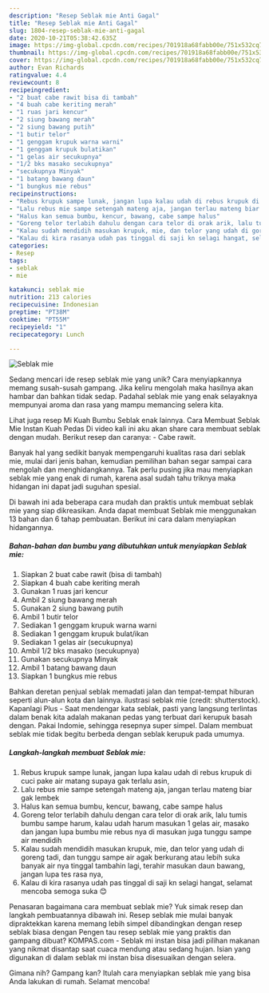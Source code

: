 ```yaml
---
description: "Resep Seblak mie Anti Gagal"
title: "Resep Seblak mie Anti Gagal"
slug: 1804-resep-seblak-mie-anti-gagal
date: 2020-10-21T05:38:42.635Z
image: https://img-global.cpcdn.com/recipes/701918a68fabb00e/751x532cq70/seblak-mie-foto-resep-utama.jpg
thumbnail: https://img-global.cpcdn.com/recipes/701918a68fabb00e/751x532cq70/seblak-mie-foto-resep-utama.jpg
cover: https://img-global.cpcdn.com/recipes/701918a68fabb00e/751x532cq70/seblak-mie-foto-resep-utama.jpg
author: Evan Richards
ratingvalue: 4.4
reviewcount: 8
recipeingredient:
- "2 buat cabe rawit bisa di tambah"
- "4 buah cabe keriting merah"
- "1 ruas jari kencur"
- "2 siung bawang merah"
- "2 siung bawang putih"
- "1 butir telor"
- "1 genggam krupuk warna warni"
- "1 genggam krupuk bulatikan"
- "1 gelas air secukupnya"
- "1/2 bks masako secukupnya"
- "secukupnya Minyak"
- "1 batang bawang daun"
- "1 bungkus mie rebus"
recipeinstructions:
- "Rebus krupuk sampe lunak, jangan lupa kalau udah di rebus krupuk di cuci pake air matang supaya gak terlalu asin,"
- "Lalu rebus mie sampe setengah mateng aja, jangan terlau mateng biar gak lembek"
- "Halus kan semua bumbu, kencur, bawang, cabe sampe halus"
- "Goreng telor terlabih dahulu dengan cara telor di orak arik, lalu tumis bumbu sampe harum, kalau udah harum masukan 1 gelas air, masako dan jangan lupa bumbu mie rebus nya di masukan juga tunggu sampe air mendidih"
- "Kalau sudah mendidih masukan krupuk, mie, dan telor yang udah di goreng tadi, dan tunggu sampe air agak berkurang atau lebih suka banyak air nya tinggal tambahin lagi, terahir masukan daun bawang, jangan lupa tes rasa nya,"
- "Kalau di kira rasanya udah pas tinggal di saji kn selagi hangat, selamat mencoba semoga suka 😊"
categories:
- Resep
tags:
- seblak
- mie

katakunci: seblak mie 
nutrition: 213 calories
recipecuisine: Indonesian
preptime: "PT38M"
cooktime: "PT55M"
recipeyield: "1"
recipecategory: Lunch

---
```



![Seblak mie](https://img-global.cpcdn.com/recipes/701918a68fabb00e/751x532cq70/seblak-mie-foto-resep-utama.jpg)

Sedang mencari ide resep seblak mie yang unik? Cara menyiapkannya memang susah-susah gampang. Jika keliru mengolah maka hasilnya akan hambar dan bahkan tidak sedap. Padahal seblak mie yang enak selayaknya mempunyai aroma dan rasa yang mampu memancing selera kita.

Lihat juga resep Mi Kuah Bumbu Seblak enak lainnya. Cara Membuat Seblak Mie Instan Kuah Pedas Di video kali ini aku akan share cara membuat seblak dengan mudah. Berikut resep dan caranya: - Cabe rawit.

Banyak hal yang sedikit banyak mempengaruhi kualitas rasa dari seblak mie, mulai dari jenis bahan, kemudian pemilihan bahan segar sampai cara mengolah dan menghidangkannya. Tak perlu pusing jika mau menyiapkan seblak mie yang enak di rumah, karena asal sudah tahu triknya maka hidangan ini dapat jadi suguhan spesial.


Di bawah ini ada beberapa cara mudah dan praktis untuk membuat seblak mie yang siap dikreasikan. Anda dapat membuat Seblak mie menggunakan 13 bahan dan 6 tahap pembuatan. Berikut ini cara dalam menyiapkan hidangannya.

<!--inarticleads1-->

##### Bahan-bahan dan bumbu yang dibutuhkan untuk menyiapkan Seblak mie:

1. Siapkan 2 buat cabe rawit (bisa di tambah)
1. Siapkan 4 buah cabe keriting merah
1. Gunakan 1 ruas jari kencur
1. Ambil 2 siung bawang merah
1. Gunakan 2 siung bawang putih
1. Ambil 1 butir telor
1. Sediakan 1 genggam krupuk warna warni
1. Sediakan 1 genggam krupuk bulat/ikan
1. Sediakan 1 gelas air (secukupnya)
1. Ambil 1/2 bks masako (secukupnya)
1. Gunakan secukupnya Minyak
1. Ambil 1 batang bawang daun
1. Siapkan 1 bungkus mie rebus


Bahkan deretan penjual seblak memadati jalan dan tempat-tempat hiburan seperti alun-alun kota dan lainnya. ilustrasi seblak mie (credit: shutterstock). Kapanlagi Plus - Saat mendengar kata seblak, pasti yang langsung terlintas dalam benak kita adalah makanan pedas yang terbuat dari kerupuk basah dengan. Pakai Indomie, sehingga resepnya super simpel. Dalam membuat seblak mie tidak begitu berbeda dengan seblak kerupuk pada umumya. 

<!--inarticleads2-->

##### Langkah-langkah membuat Seblak mie:

1. Rebus krupuk sampe lunak, jangan lupa kalau udah di rebus krupuk di cuci pake air matang supaya gak terlalu asin,
1. Lalu rebus mie sampe setengah mateng aja, jangan terlau mateng biar gak lembek
1. Halus kan semua bumbu, kencur, bawang, cabe sampe halus
1. Goreng telor terlabih dahulu dengan cara telor di orak arik, lalu tumis bumbu sampe harum, kalau udah harum masukan 1 gelas air, masako dan jangan lupa bumbu mie rebus nya di masukan juga tunggu sampe air mendidih
1. Kalau sudah mendidih masukan krupuk, mie, dan telor yang udah di goreng tadi, dan tunggu sampe air agak berkurang atau lebih suka banyak air nya tinggal tambahin lagi, terahir masukan daun bawang, jangan lupa tes rasa nya,
1. Kalau di kira rasanya udah pas tinggal di saji kn selagi hangat, selamat mencoba semoga suka 😊


Penasaran bagaimana cara membuat seblak mie? Yuk simak resep dan langkah pembuatannya dibawah ini. Resep seblak mie mulai banyak dipraktekkan karena memang lebih simpel dibandingkan dengan resep seblak biasa dengan Pengen tau resep seblak mie yang praktis dan gampang dibuat? KOMPAS.com - Seblak mi instan bisa jadi pilihan makanan yang nikmat disantap saat cuaca mendung atau sedang hujan. Isian yang digunakan di dalam seblak mi instan bisa disesuaikan dengan selera. 

Gimana nih? Gampang kan? Itulah cara menyiapkan seblak mie yang bisa Anda lakukan di rumah. Selamat mencoba!
